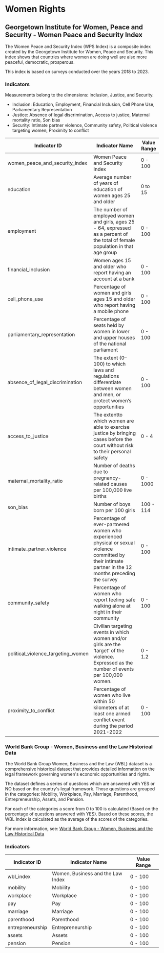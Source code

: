 # Women Rights

## Georgetown Institute for Women, Peace and Security - Women Peace and Security Index

The Women Peace and Security Index (WPS Index) is a composite index created by the Georgetown Institute for Women, Peace and Security. This index shows that countries where women are doing well are also more peaceful, democratic, prosperous.

This index is based on surveys conducted over the years 2018 to 2023.

### Indicators

Measurements belong to the dimensions: Inclusion, Justice, and Security.

- Inclusion: Education, Employment, Financial Inclusion, Cell Phone Use, Parliamentary Representation
- Justice: Absence of legal discrimination, Access to justice, Maternal mortality ratio, Son bias
- Security: Intimate partner violence, Community safety, Political violence targeting women, Proximity to conflict

Indicator ID | Indicator Name | Value Range
--- | --- | ---
women_peace_and_security_index | Women Peace and Security Index | 0 - 100
education | Average number of years of education of women ages 25 and older | 0 to 15
employment | The number of employed women and girls, ages 25 - 64, expressed as a percent of the total of female population in that age group | 0 - 100
financial_inclusion | Women ages 15 and older who report having an account at a bank | 0 - 100
cell_phone_use | Percentage of women and girls ages 15 and older who report having a mobile phone | 0 - 100
parliamentary_representation | Percentage of seats held by women in lower and upper houses of the national parliament | 0 - 100
absence_of_legal_discrimination | The extent (0–100) to which laws and regulations differentiate between women and men, or protect women’s opportunities | 0 - 100
access_to_justice | The extentto which women are able to exercise justice by bringing cases before the court without risk to their personal safety | 0 - 4
maternal_mortality_ratio | Number of deaths due to pregnancy-related causes per 100,000 live births | 0 - 1000
son_bias | Number of boys born per 100 girls | 100 - 114
intimate_partner_violence | Percentage of ever-partnered women who experienced physical or sexual violence committed by their intimate partner in the 12 months preceding the survey | 0 - 100
community_safety | Percentage of women who report feeling safe walking alone at night in their community | 0 - 100
political_violence_targeting_women | Civilian targeting events in which women and/or girls are the ‘target’ of the violence. Expressed as the number of events per 100,000 women. | 0 - 1.2
proximity_to_conflict | Percentage of women who live within 50 kilometers of at least one armed conflict event during the period 2021-2022 | 0 - 100

### World Bank Group - Women, Business and the Law Historical Data

The World Bank Group Women, Business and the Law (WBL) dataset is a comprehensive historical dataset that provides detailed information on the legal framework governing women's economic opportunities and rights.

The dataset defines a series of questions which are answered with YES or NO based on the country's legal framework. Those questions are grouped in the categories: Mobility, Workplace, Pay, Marriage, Parenthood, Entrepreneurship, Assets, and Pension.

For each of the categories a score from 0 to 100 is calculated (Based on the percentage of questions answered with YES). Based on these scores, the WBL Index is calculated as the average of the scores of the categories.

For more information, see: [World Bank Group - Women, Business and the Law Historical Data](https://www.worldbank.org/en/research/wbl)

### Indicators

Indicator ID | Indicator Name | Value Range
--- | --- | ---
wbl_index | Women, Business and the Law Index | 0 - 100
mobility | Mobility | 0 - 100
workplace | Workplace | 0 - 100
pay | Pay | 0 - 100
marriage | Marriage | 0 - 100
parenthood | Parenthood | 0 - 100
entrepreneurship | Entrepreneurship | 0 - 100
assets | Assets | 0 - 100
pension | Pension | 0 - 100
